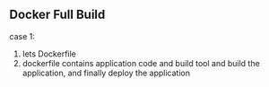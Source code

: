 ## Docker Full Build
case 1: 
  1. lets Dockerfile 
  2. dockerfile contains application code and build tool and build the application, and finally deploy the application
   